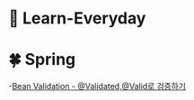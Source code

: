 # 📖 Learn-Everyday

# 🍀 Spring

-[Bean Validation - @Validated,@Valid로 검증하기](https://dailydebug.tistory.com/113)
